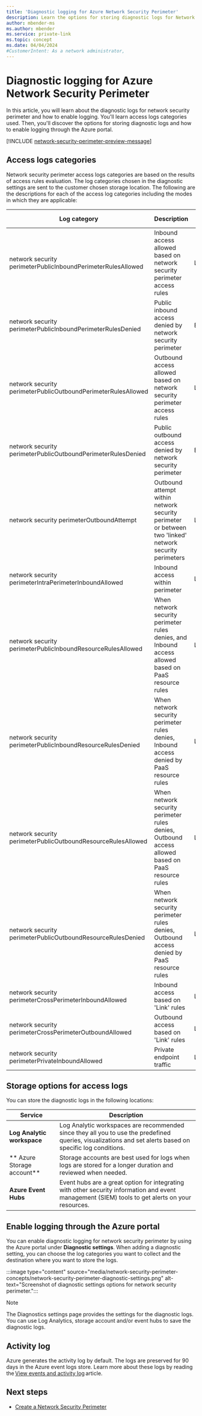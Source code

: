 ```yaml
---
title: 'Diagnostic logging for Azure Network Security Perimeter'
description: Learn the options for storing diagnostic logs for Network Security Perimeter and how to enable logging through the Azure portal.
author: mbender-ms
ms.author: mbender
ms.service: private-link
ms.topic: concept
ms.date: 04/04/2024
#CustomerIntent: As a network administrator,
---
```


# Diagnostic logging for Azure Network Security Perimeter

In this article, you will learn about the diagnostic logs for network security perimeter and how to enable logging. You'll learn access logs categories used. Then, you'll discover the options for storing diagnostic logs and how to enable logging through the Azure portal.

[!INCLUDE [network-security-perimeter-preview-message](../../includes/network-security-perimeter-preview-message.md)]

## Access logs categories

Network security perimeter access logs categories are based on the results of access rules evaluation. The log categories chosen in the diagnostic settings are sent to the customer chosen storage location. The following are the descriptions for each of the access log categories including the modes in which they are applicable:

| **Log category** | **Description** | **Applicable to Modes** |
| --- | --- | --- |
| network security perimeterPublicInboundPerimeterRulesAllowed | Inbound access allowed based on network security perimeter access rules | Learning/Enforced |
| network security perimeterPublicInboundPerimeterRulesDenied | Public inbound access denied by network security perimeter | Enforced |
| network security perimeterPublicOutboundPerimeterRulesAllowed | Outbound access allowed based on network security perimeter access rules | Learning/Enforced |
| network security perimeterPublicOutboundPerimeterRulesDenied | Public outbound access denied by network security perimeter | Enforced |
| network security perimeterOutboundAttempt | Outbound attempt within network security perimeter or between two 'linked' network security perimeters | Learning/Enforced |
| network security perimeterIntraPerimeterInboundAllowed | Inbound access within perimeter | Learning/Enforced |
| network security perimeterPublicInboundResourceRulesAllowed | When network security perimeter rules denies, and Inbound access allowed based on PaaS resource rules | Learning |
| network security perimeterPublicInboundResourceRulesDenied | When network security perimeter rules denies, Inbound access denied by PaaS resource rules | Learning |
| network security perimeterPublicOutboundResourceRulesAllowed | When network security perimeter rules denies, Outbound access allowed based on PaaS resource rules | Learning |
| network security perimeterPublicOutboundResourceRulesDenied | When network security perimeter rules denies, Outbound access denied by PaaS resource rules | Learning |
| network security perimeterCrossPerimeterInboundAllowed | Inbound access based on 'Link' rules | Learning/Enforced |
| network security perimeterCrossPerimeterOutboundAllowed | Outbound access based on 'Link' rules | Learning/Enforced |
| network security perimeterPrivateInboundAllowed | Private endpoint traffic | Learning/Enforced |

## Storage options for access logs

You can store the diagnostic logs in the following locations:

| **Service** | **Description** |
| --- | --- |
| **Log Analytic workspace** | Log Analytic workspaces are recommended since they all you to use the predefined queries, visualizations and set alerts based on specific log conditions. |
|** Azure Storage account** | Storage accounts are best used for logs when logs are stored for a longer duration and reviewed when needed. |
| **Azure Event Hubs** | Event hubs are a great option for integrating with other security information and event management (SIEM) tools to get alerts on your resources. |

## Enable logging through the Azure portal

You can enable diagnostic logging for network security perimeter by using the Azure portal under **Diagnostic settings**. When adding a diagnostic setting, you can choose the log categories you want to collect and the destination where you want to store the logs.

:::image type="content" source="media/network-security-perimeter-concepts/network-security-perimeter-diagnostic-settings.png" alt-text="Screenshot of diagnostic settings options for network security perimeter.":::
  
> [!NOTE]
> The Diagnostics settings page provides the settings for the diagnostic logs. You can use Log Analytics, storage account and/or event hubs to save the diagnostic logs. 

## Activity log

Azure generates the activity log by default. The logs are preserved for 90 days in the Azure event logs store. Learn more about these logs by reading the [View events and activity log](../azure-monitor/essentials/activity-log.md) article.

## Next steps

- [Create a Network Security Perimeter](create-network-security-perimeter-portal.md)